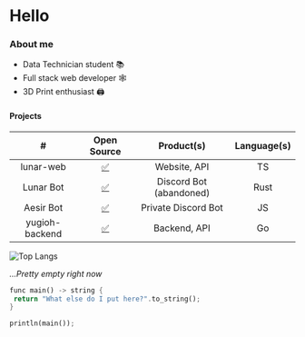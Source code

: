 # Hello
### About me
* Data Technician student 📚
* Full stack web developer 🕸️
* 3D Print enthusiast 🖨

#### Projects
| # | Open Source | Product(s) | Language(s) |
| :----: | :-: | :----: | :----: |
| lunar-web | [✅](https://github.com/HollowHuu/lunar-web) | Website, API | TS
| Lunar Bot | [✅](https://github.com/HollowHuu/lunar-bot) | Discord Bot (abandoned) | Rust
| Aesir Bot | [✅](https://github.com/HollowHuu/aesir-bot) | Private Discord Bot | JS
| yugioh-backend | [✅](https://github.com/Aesir-Development/yugioh-backend) | Backend, API | Go

![Top Langs](https://github-readme-stats.vercel.app/api/top-langs/?username=hollowhuu&langs_count=8&theme=radical&show_icons=true&layout=donut)
<br>



 _...Pretty empty right now_

```rust
func main() -> string {
 return "What else do I put here?".to_string();
}

println(main());
```
